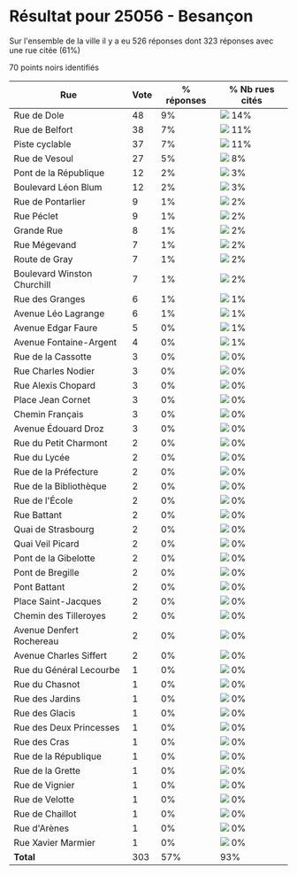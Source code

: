 # Résultat pour 25056 - Besançon

Sur l'ensemble de la ville il y a eu 526 réponses dont 323 réponses avec une rue citée (61%)

70 points noirs identifiés

| Rue | Vote | % réponses | % Nb rues cités|
|-----|------|------------|----------------|
| Rue de Dole | 48 | 9% | <img src="../../img/bar_14.gif" />&nbsp;14%|
| Rue de Belfort | 38 | 7% | <img src="../../img/bar_11.gif" />&nbsp;11%|
| Piste cyclable | 37 | 7% | <img src="../../img/bar_11.gif" />&nbsp;11%|
| Rue de Vesoul | 27 | 5% | <img src="../../img/bar_8.gif" />&nbsp;8%|
| Pont de la République | 12 | 2% | <img src="../../img/bar_3.gif" />&nbsp;3%|
| Boulevard Léon Blum | 12 | 2% | <img src="../../img/bar_3.gif" />&nbsp;3%|
| Rue de Pontarlier | 9 | 1% | <img src="../../img/bar_2.gif" />&nbsp;2%|
| Rue Péclet | 9 | 1% | <img src="../../img/bar_2.gif" />&nbsp;2%|
| Grande Rue | 8 | 1% | <img src="../../img/bar_2.gif" />&nbsp;2%|
| Rue Mégevand | 7 | 1% | <img src="../../img/bar_2.gif" />&nbsp;2%|
| Route de Gray | 7 | 1% | <img src="../../img/bar_2.gif" />&nbsp;2%|
| Boulevard Winston Churchill | 7 | 1% | <img src="../../img/bar_2.gif" />&nbsp;2%|
| Rue des Granges | 6 | 1% | <img src="../../img/bar_1.gif" />&nbsp;1%|
| Avenue Léo Lagrange | 6 | 1% | <img src="../../img/bar_1.gif" />&nbsp;1%|
| Avenue Edgar Faure | 5 | 0% | <img src="../../img/bar_1.gif" />&nbsp;1%|
| Avenue Fontaine-Argent | 4 | 0% | <img src="../../img/bar_1.gif" />&nbsp;1%|
| Rue de la Cassotte | 3 | 0% | <img src="../../img/bar_0.gif" />&nbsp;0%|
| Rue Charles Nodier | 3 | 0% | <img src="../../img/bar_0.gif" />&nbsp;0%|
| Rue Alexis Chopard | 3 | 0% | <img src="../../img/bar_0.gif" />&nbsp;0%|
| Place Jean Cornet | 3 | 0% | <img src="../../img/bar_0.gif" />&nbsp;0%|
| Chemin Français | 3 | 0% | <img src="../../img/bar_0.gif" />&nbsp;0%|
| Avenue Édouard Droz | 3 | 0% | <img src="../../img/bar_0.gif" />&nbsp;0%|
| Rue du Petit Charmont | 2 | 0% | <img src="../../img/bar_0.gif" />&nbsp;0%|
| Rue du Lycée | 2 | 0% | <img src="../../img/bar_0.gif" />&nbsp;0%|
| Rue de la Préfecture | 2 | 0% | <img src="../../img/bar_0.gif" />&nbsp;0%|
| Rue de la Bibliothèque | 2 | 0% | <img src="../../img/bar_0.gif" />&nbsp;0%|
| Rue de l'École | 2 | 0% | <img src="../../img/bar_0.gif" />&nbsp;0%|
| Rue Battant | 2 | 0% | <img src="../../img/bar_0.gif" />&nbsp;0%|
| Quai de Strasbourg | 2 | 0% | <img src="../../img/bar_0.gif" />&nbsp;0%|
| Quai Veil Picard | 2 | 0% | <img src="../../img/bar_0.gif" />&nbsp;0%|
| Pont de la Gibelotte | 2 | 0% | <img src="../../img/bar_0.gif" />&nbsp;0%|
| Pont de Bregille | 2 | 0% | <img src="../../img/bar_0.gif" />&nbsp;0%|
| Pont Battant | 2 | 0% | <img src="../../img/bar_0.gif" />&nbsp;0%|
| Place Saint-Jacques | 2 | 0% | <img src="../../img/bar_0.gif" />&nbsp;0%|
| Chemin des Tilleroyes | 2 | 0% | <img src="../../img/bar_0.gif" />&nbsp;0%|
| Avenue Denfert Rochereau | 2 | 0% | <img src="../../img/bar_0.gif" />&nbsp;0%|
| Avenue Charles Siffert | 2 | 0% | <img src="../../img/bar_0.gif" />&nbsp;0%|
| Rue du Général Lecourbe | 1 | 0% | <img src="../../img/bar_0.gif" />&nbsp;0%|
| Rue du Chasnot | 1 | 0% | <img src="../../img/bar_0.gif" />&nbsp;0%|
| Rue des Jardins | 1 | 0% | <img src="../../img/bar_0.gif" />&nbsp;0%|
| Rue des Glacis | 1 | 0% | <img src="../../img/bar_0.gif" />&nbsp;0%|
| Rue des Deux Princesses | 1 | 0% | <img src="../../img/bar_0.gif" />&nbsp;0%|
| Rue des Cras | 1 | 0% | <img src="../../img/bar_0.gif" />&nbsp;0%|
| Rue de la République | 1 | 0% | <img src="../../img/bar_0.gif" />&nbsp;0%|
| Rue de la Grette | 1 | 0% | <img src="../../img/bar_0.gif" />&nbsp;0%|
| Rue de Vignier | 1 | 0% | <img src="../../img/bar_0.gif" />&nbsp;0%|
| Rue de Velotte | 1 | 0% | <img src="../../img/bar_0.gif" />&nbsp;0%|
| Rue de Chaillot | 1 | 0% | <img src="../../img/bar_0.gif" />&nbsp;0%|
| Rue d'Arènes | 1 | 0% | <img src="../../img/bar_0.gif" />&nbsp;0%|
| Rue Xavier Marmier | 1 | 0% | <img src="../../img/bar_0.gif" />&nbsp;0%|
| **Total** | 303 | 57% | 93%|
